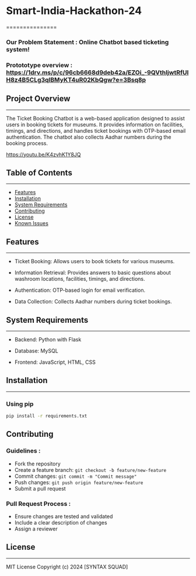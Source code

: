 # Smart-India-Hackathon-24
===============

### Our Problem Statement : Online Chatbot based ticketing system!


### Protototype overview : https://1drv.ms/p/c/96cb6668d9deb42a/EZOi_-9QVthIjwtRfUlH8z4B5CLg3qlBMyKT4uR02KbQgw?e=3Bsq8p


## Project Overview
-------------------

The Ticket Booking Chatbot is a web-based application designed to assist users in booking tickets for museums. It provides information on facilities, timings, and directions, and handles ticket bookings with OTP-based email authentication. The chatbot also collects Aadhar numbers during the booking process.

https://youtu.be/K4zvhK1Y8JQ


## Table of Contents
-----------------

* [Features](#features)
* [Installation](#installation)
* [System Requirements](#system-requirements)
* [Contributing](#contributing)
* [License](#license)
* [Known Issues](#known-issues)


## Features
-------------------

- Ticket Booking: Allows users to book tickets for various museums.

- Information Retrieval: Provides answers to basic questions about washroom locations, facilities, timings, and directions.

- Authentication: OTP-based login for email verification.

- Data Collection: Collects Aadhar numbers during ticket bookings.


## System Requirements
---------------------

* Backend: Python with Flask

* Database: MySQL

* Frontend: JavaScript, HTML, CSS

 
## Installation
---------------

### Using pip

```bash
pip install -r requirements.txt
```

## Contributing

### Guidelines :

* Fork the repository
* Create a feature branch: ```git checkout -b feature/new-feature```
* Commit changes: ```git commit -m "Commit message"```
* Push changes: ```git push origin feature/new-feature```
* Submit a pull request

### Pull Request Process :

* Ensure changes are tested and validated
* Include a clear description of changes
* Assign a reviewer


## License
-------
MIT License
Copyright (c) 2024 [SYNTAX SQUAD]
